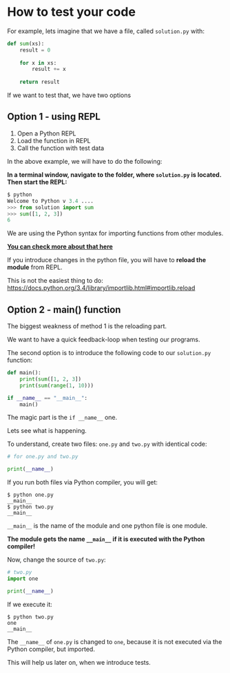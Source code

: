 # How to test your code

For example, lets imagine that we have a file, called `solution.py` with:

```python
def sum(xs):
    result = 0
    
    for x in xs:
        result += x
    
    return result
```

If we want to test that, we have two options

## Option 1 - using REPL

1. Open a Python REPL
2. Load the function in REPL
3. Call the function with test data

In the above example, we will have to do the following:

**In a terminal window, navigate to the folder, where `solution.py` is located. Then start the REPL:**

```python
$ python
Welcome to Python v 3.4 ....
>>> from solution import sum
>>> sum([1, 2, 3])
6
```

We are using the Python syntax for importing functions from other modules.

[**You can check more about that here**](https://docs.python.org/3.4/tutorial/modules.html)


If you introduce changes in the python file, you will have to **reload the module** from REPL.

This is not the easiest thing to do: https://docs.python.org/3.4/library/importlib.html#importlib.reload


## Option 2 - main() function

The biggest weakness of method 1 is the reloading part.

We want to have a quick feedback-loop when testing our programs.

The second option is to introduce the following code to our `solution.py` function:

```python
def main():
    print(sum([1, 2, 3])
    print(sum(range(1, 10)))

if __name__ == "__main__":
    main()
``` 

The magic part is the `if __name__` one.

Lets see what is happening.

To understand, create two files: `one.py` and `two.py` with identical code:

```python
# for one.py and two.py

print(__name__)
```

If you run both files via Python compiler, you will get:

```
$ python one.py
__main__
$ python two.py
__main__
```

`__main__` is the name of the module and one python file is one module.

**The module gets the name `__main__` if it is executed with the Python compiler!**

Now, change the source of `two.py`:

```python
# two.py
import one

print(__name__)

```

If we execute it:

```
$ python two.py
one
__main__
```

The `__name__` of `one.py` is changed to `one`, because it is not executed via the Python compiler, but imported.

This will help us later on, when we introduce tests.

